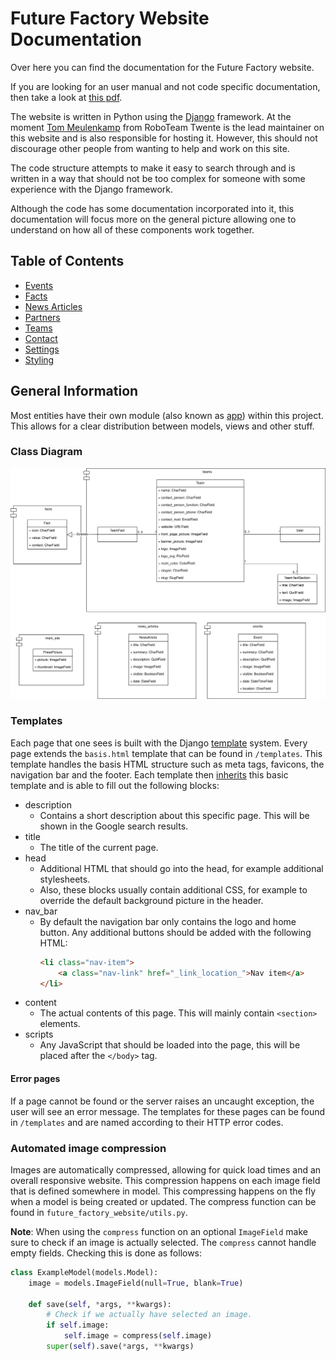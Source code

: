 # Future Factory Website Documentation
Over here you can find the documentation for the Future Factory website.

If you are looking for an user manual and not code specific documentation, then take a look at [this pdf](user_guide.pdf).

The website is written in Python using the [Django](https://www.djangoproject.com/) framework. At the moment 
[Tom Meulenkamp](https://github.com/supertom01/) from RoboTeam Twente is the lead maintainer on this website and is also 
responsible for hosting it. However, this should not discourage other people from wanting to help and work on this site. 

The code structure attempts to make it easy to search through and is written in a way that should not be too complex for
someone with some experience with the Django framework. 

Although the code has some documentation incorporated into it, this documentation will focus more on the general picture
allowing one to understand on how all of these components work together.

## Table of Contents
* [Events](events.md)
* [Facts](facts.md)
* [News Articles](news_articles.md)
* [Partners](partners.md)
* [Teams](teams.md)
* [Contact](contact.md)
* [Settings](settings.md)
* [Styling](styling.md)

## General Information
Most entities have their own module (also known as [app](https://docs.djangoproject.com/en/4.1/ref/applications/)) 
within this project. This allows for a clear distribution between models, views and other stuff. 

### Class Diagram
![Class Diagram](images/classdiagram.jpg)

### Templates
Each page that one sees is built with the Django [template](https://docs.djangoproject.com/en/4.1/ref/templates/) system.
Every page extends the `basis.html` template that can be found in `/templates`. This template handles the basis HTML 
structure such as meta tags, favicons, the navigation bar and the footer. Each template then 
[inherits](https://docs.djangoproject.com/en/4.1/ref/templates/language/#template-inheritance) this basic template and
is able to fill out the following blocks:

* description
  * Contains a short description about this specific page. This will be shown in the Google search results.
* title
  * The title of the current page.
* head
  * Additional HTML that should go into the head, for example additional stylesheets.
  * Also, these blocks usually contain additional CSS, for example to override the default background picture in the 
    header.
* nav_bar
  * By default the navigation bar only contains the logo and home button. Any additional buttons should be added with
    the following HTML:
    ```html
    <li class="nav-item">
        <a class="nav-link" href="_link_location_">Nav item</a>
    </li>
    ```
* content
  * The actual contents of this page. This will mainly contain `<section>` elements.
* scripts
  * Any JavaScript that should be loaded into the page, this will be placed after the `</body>` tag.

#### Error pages
If a page cannot be found or the server raises an uncaught exception, the user will see an error message. The templates
for these pages can be found in `/templates` and are named according to their HTTP error codes.

### Automated image compression
Images are automatically compressed, allowing for quick load times and an overall responsive website. This compression 
happens on each image field that is defined somewhere in model. This compressing happens on the fly when a model is 
being created or updated. The compress function can be found in `future_factory_website/utils.py`.  

**Note**: When using the `compress` function on an optional `ImageField` make sure to check if an image is actually 
selected. The `compress` cannot handle empty fields. Checking this is done as follows:

```python
class ExampleModel(models.Model):
    image = models.ImageField(null=True, blank=True)

    def save(self, *args, **kwargs):
        # Check if we actually have selected an image.
        if self.image:
            self.image = compress(self.image)
        super(self).save(*args, **kwargs)
```
